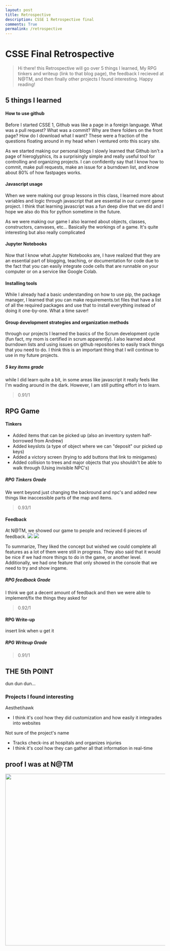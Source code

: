 ```yaml
---
layout: post
title: Retrospective
description: CSSE 1 Retrospective final
comments: True
permalink: /retrospective
---
```


<h1>CSSE Final Retrospective</h1>

> Hi there! this Retrospective will go over 5 things I learned, My RPG tinkers and writeup (link to that blog page), the feedback I recieved at N@TM, and then finally other projects I found interesting. Happy reading!



<h2>5 things I learned</h2>

<h4>How to use github</h4>

Before I started CSSE 1, Github was like a page in a foreign language. What was a pull request? What was a commit? Why are there folders on the front page? How do I download what I want? These were a fraction of the questions floating around in my head when I ventured onto this scary site.

As we started making our personal blogs I slowly learned that Github isn't a page of hieroglyphics, its a surprisingly simple and really useful tool for controlling and organizing projects. I can confidently say that I know how to commit, make pull requests, make an issue for a burndown list, and know about 80% of how fastpages works.



<h4>Javascript usage</h4>

When we were making our group lessons in this class, I learned more about variables and logic through javascript that are essential in our current game project. I think that learning javascript was a fun deep dive that we did and I hope we also do this for python sometime in the future.

As we were making our game I also learned about objects, classes, constructors, canvases, etc... Basically the workings of a game. It's quite interesting but also really complicated

<h4>Jupyter Notebooks</h4>

Now that I know what Jupyter Notebooks are, I have realized that they are an essential part of blogging, teaching, or documentation for code due to the fact that you can easily integrate code cells that are runnable on your computer or on a service like Google Colab.

<h4>Installing tools</h4>

While I already had a basic understanding on how to use pip, the package manager, I learned that you can make requirements.txt files that have a list of all the required packages and use that to install everything instead of doing it one-by-one. What a time saver!

<h4>Group development strategies and organization methods</h4>

through our projects I learned the basics of the Scrum development cycle (fun fact, my mom is certified in scrum apparently). I also learned about burndown lists and using issues on github repositories to easily track things that you need to do. I think this is an important thing that I will continue to use in my future projects.

<h5>5 key items grade</h5>
while I did learn quite a bit, in some areas like javascript it really feels like I'm wading around in the dark. However, I am still putting effort in to learn.    

> 0.91/1

<h2>RPG Game</h2>

<h4>Tinkers</h4>

- Added items that can be picked up (also an inventory system half-borrowed from Andrew)
- Added keyslots (a type of object where we can "deposit" our picked up keys)
- Added a victory screen (trying to add buttons that link to minigames)
- Added collision to trees and major objects that you shouldn't be able to walk through (Using invisible NPC's)

<h5>RPG Tinkers Grade</h5>
We went beyond just changing the backround and npc's and added new things like inaccessible parts of the map and items.

> 0.93/1

<h4>Feedback</h4>

At N@TM, we showed our game to people and recieved 6 pieces of feedback.
<img src="/Users/nikhil/oshinoko/images/Screenshot 2025-03-03 at 12.33.48 PM.png">
<img src="/Users/nikhil/oshinoko/images/Screenshot 2025-03-03 at 12.39.45 PM.png">

To summarize, They liked the concept but wished we could complete all features as a lot of them were still in progress. They also said that it would be nice if we had more things to do in the game, or another level. Additionally, we had one feature that only showed in the console that we need to try and show ingame.

<h5>RPG feedback Grade</h5>
I think we got a decent amount of feedback and then we were able to implement/fix the things they asked for 

> 0.92/1 <br> 


<h4>RPG Write-up</h4>

insert link when u get it


<h5>RPG Writeup Grade</h5>

> 0.91/1

<h2>THE 5th POINT</h2>
dun dun dun...

<h3>Projects I found interesting</h3>

Aesthetihawk
- I think it's cool how they did customization and how easily it integrades into websites

Not sure of the project's name
- Tracks check-ins at hospitals and organizes injuries
- I think it's cool how they can gather all that information in real-time 

<h2>proof I was at N@TM</h2>
<img src="/Users/nikhil/oshinoko/images/5A5D52F6-9B35-4453-A837-EF4C2463CBE7_1_102_o.jpeg" width="540">

